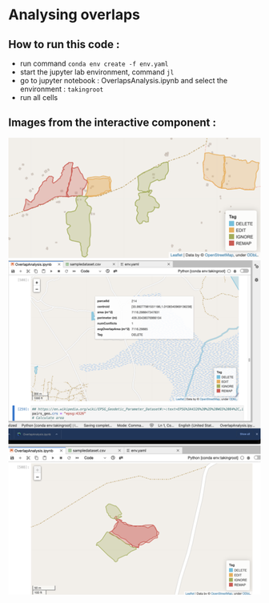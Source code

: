 # Analysing overlaps

## How to run this code : 

 - run command `conda env create -f env.yaml`
 - start the jupyter lab environment, command `jl`
 - go to jupyter notebook : OverlapsAnalysis.ipynb and select the environment : `takingroot`
 - run all cells

## Images from the interactive component :

![categorization1](https://github.com/mrinalgrover/TakingRoot/blob/main/resources/SampleTag.png)
![categorization2](https://github.com/mrinalgrover/TakingRoot/blob/main/resources/tag2.png)
![categorization3](https://github.com/mrinalgrover/TakingRoot/blob/main/resources/tag3.png)
 
